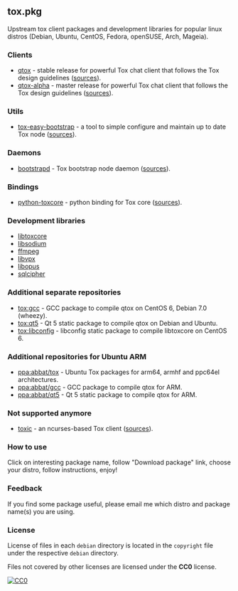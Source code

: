 ## tox.pkg

Upstream tox client packages and development libraries for popular linux distros (Debian, Ubuntu, CentOS, Fedora, openSUSE, Arch, Mageia).

### Clients

* [qtox](https://build.opensuse.org/package/show/home:qTox/qtox) - stable release for powerful Tox chat client that follows the Tox design guidelines ([sources](https://github.com/qTox/qTox)).
* [qtox-alpha](https://build.opensuse.org/package/show/home:qTox/qtox-alpha) - master release for powerful Tox chat client that follows the Tox design guidelines ([sources](https://github.com/qTox/qTox)).

### Utils

* [tox-easy-bootstrap](https://build.opensuse.org/package/show/home:qTox/tox-easy-bootstrap) - a tool to simple configure and maintain up to date Tox node ([sources](https://github.com/abbat/tox.pkg/tree/master/tox-easy-bootstrap)).

### Daemons

* [bootstrapd](https://build.opensuse.org/package/show/home:qTox/tox-libtoxcore) - Tox bootstrap node daemon ([sources](https://github.com/irungentoo/toxcore/tree/master/other/bootstrap_daemon)).

### Bindings

* [python-toxcore](https://build.opensuse.org/package/show/home:qTox/python-toxcore) - python binding for Tox core ([sources](https://github.com/abbat/pytoxcore)).

### Development libraries

* [libtoxcore](https://build.opensuse.org/package/show/home:qTox/tox-libtoxcore)
* [libsodium](https://build.opensuse.org/package/show/home:qTox/tox-libsodium)
* [ffmpeg](https://build.opensuse.org/package/show/home:qTox/tox-ffmpeg)
* [libvpx](https://build.opensuse.org/package/show/home:qTox/tox-libvpx)
* [libopus](https://build.opensuse.org/package/show/home:qTox/tox-libopus)
* [sqlcipher](https://build.opensuse.org/package/show/home:qTox/tox-sqlcipher)

### Additional separate repositories

* [tox:gcc](https://build.opensuse.org/package/show/home:qTox:gcc) - GCC package to compile qtox on CentOS 6, Debian 7.0 (wheezy).
* [tox:qt5](https://build.opensuse.org/package/show/home:qTox:qt5) - Qt 5 static package to compile qtox on Debian and Ubuntu.
* [tox:libconfig](https://build.opensuse.org/project/show/home:qTox:libconfig) - libconfig static package to compile libtoxcore on CentOS 6.

### Additional repositories for Ubuntu ARM

* [ppa:abbat/tox](https://launchpad.net/~abbat/+archive/ubuntu/tox) - Ubuntu Tox packages for arm64, armhf and ppc64el architectures.
* [ppa:abbat/gcc](https://launchpad.net/~abbat/+archive/ubuntu/tox-gcc) - GCC package to compile qtox for ARM.
* [ppa:abbat/qt5](https://launchpad.net/~abbat/+archive/ubuntu/tox-qt5) - Qt 5 static package to compile qtox for ARM.

### Not supported anymore

* [toxic](https://build.opensuse.org/package/show/home:qTox/toxic) - an ncurses-based Tox client ([sources](https://github.com/JFreegman/toxic)).

### How to use

Click on interesting package name, follow "Download package" link, choose your distro, follow instructions, enjoy!

### Feedback

If you find some package useful, please email me which distro and package name(s) you are using.

### License

License of files in each `debian` directory is located in the `copyright` file under the respective `debian` directory.

Files not covered by other licenses are licensed under the **CC0** license.

[![CC0](https://licensebuttons.net/p/zero/1.0/88x31.png)](https://creativecommons.org/publicdomain/zero/1.0/)
